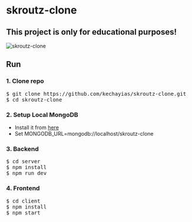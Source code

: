 # skroutz-clone

## This project is only for educational purposes!

![skroutz-clone](https://user-images.githubusercontent.com/70820055/169584199-49169c24-08d3-4249-8e00-49a18807d9f7.gif)

## Run
### <b> 1. Clone repo </b> <br/>
<pre>
$ git clone https://github.com/kechayias/skroutz-clone.git
$ cd skroutz-clone
</pre>
  
### <b> 2. Setup Local MongoDB </b> <br/>
- Install it from [here](https://www.mongodb.com/try/download/community) <br /> 
- Set MONGODB_URL=mongodb://localhost/skroutz-clone <br /> 

### <b> 3. Backend </b> <br/>
<pre>
$ cd server
$ npm install  
$ npm run dev 
</pre>

### <b> 4. Frontend </b> <br/>
<pre>
$ cd client 
$ npm install
$ npm start 
</pre>
